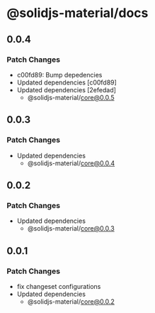 # @solidjs-material/docs

## 0.0.4

### Patch Changes

- c00fd89: Bump depedencies
- Updated dependencies [c00fd89]
- Updated dependencies [2efedad]
  - @solidjs-material/core@0.0.5

## 0.0.3

### Patch Changes

- Updated dependencies
  - @solidjs-material/core@0.0.4

## 0.0.2

### Patch Changes

- Updated dependencies
  - @solidjs-material/core@0.0.3

## 0.0.1

### Patch Changes

- fix changeset configurations
- Updated dependencies
  - @solidjs-material/core@0.0.2
